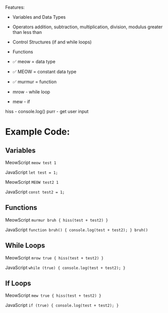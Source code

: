 Features:

- Variables and Data Types
- Operators
  addition, subtraction, multiplication, division, modulus
  greater than
  less than
- Control Structures (if and while loops)
- Functions

- ✅ meow = data type
- ✅ MEOW = constant data type
- ✅ murmur = function
- mrow - while loop
- mew - if

hiss - console.log()
purr - get user input

# Example Code:

## Variables

MeowScript
`meow test 1`

JavaScript
`let test = 1;`

MeowScript
`MEOW test2 1`

JavaScript
`const test2 = 1;`

## Functions

MeowScript
`murmur bruh {
  hiss(test + test2)
}`

JavaScript
`function bruh() {
  console.log(test + test2);
}
bruh()`

## While Loops

MeowScript
`mrow true {
  hiss(test + test2)
}`

JavaScript
`while (true) {
  console.log(test + test2);
}`

## If Loops

MeowScript
`mew true {
  hiss(test + test2)
}`

JavaScript
`if (true) {
  console.log(test + test2);
}`
